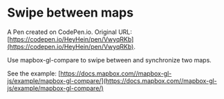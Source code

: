 # Swipe between maps

A Pen created on CodePen.io. Original URL: [https://codepen.io/HeyHein/pen/VwyqRKb](https://codepen.io/HeyHein/pen/VwyqRKb).

Use mapbox-gl-compare to swipe between and synchronize two maps.

See the example: [https://docs.mapbox.com//mapbox-gl-js/example/mapbox-gl-compare/](https://docs.mapbox.com//mapbox-gl-js/example/mapbox-gl-compare/)
